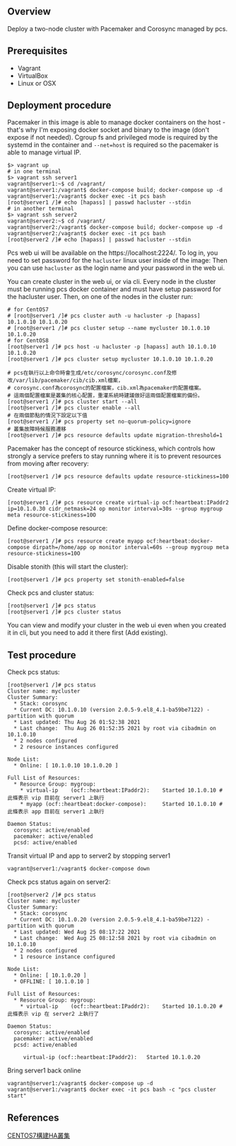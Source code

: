 ## Overview

Deploy a two-node cluster with Pacemaker and Corosync managed by pcs.

## Prerequisites

- Vagrant
- VirtualBox
- Linux or OSX

## Deployment procedure

Pacemaker in this image is able to manage docker containers on the host - that's why I'm exposing docker socket and binary to the image (don't expose if not needed). Cgroup fs and privileged mode is required by the systemd in the container and `--net=host` is required so the pacemaker is able to manage virtual IP.

```console
$> vagrant up
# in one terminal
$> vagrant ssh server1
vagrant@server1:~$ cd /vagrant/
vagrant@server1:/vagrant$ docker-compose build; docker-compose up -d
vagrant@server1:/vagrant$ docker exec -it pcs bash
[root@server1 /]# echo [hapass] | passwd hacluster --stdin
# in another terminal
$> vagrant ssh server2
vagrant@server2:~$ cd /vagrant/
vagrant@server2:/vagrant$ docker-compose build; docker-compose up -d
vagrant@server2:/vagrant$ docker exec -it pcs bash
[root@server2 /]# echo [hapass] | passwd hacluster --stdin
```

Pcs web ui will be available on the https://localhost:2224/. To log in, you need to set password for the `hacluster` linux user inside of the image:
Then you can use `hacluster` as the login name and your password in the web ui.

You can create cluster in the web ui, or via cli. Every node in the cluster must be running pcs docker container and must have setup password for the hacluster user. Then, on one of the nodes in the cluster run:

```console
# for CentOS7
# [root@server1 /]# pcs cluster auth -u hacluster -p [hapass] 10.1.0.10 10.1.0.20
# [root@server1 /]# pcs cluster setup --name mycluster 10.1.0.10 10.1.0.20
# for CentOS8
[root@server1 /]# pcs host -u hacluster -p [hapass] auth 10.1.0.10 10.1.0.20
[root@server1 /]# pcs cluster setup mycluster 10.1.0.10 10.1.0.20

# pcs在執行以上命令時會生成/etc/corosync/corosync.conf及修改/var/lib/pacemaker/cib/cib.xml檔案，
# corosync.conf為corosync的配置檔案，cib.xml為pacemaker的配置檔案。
# 這兩個配置檔案是叢集的核心配置，重灌系統時建議做好這兩個配置檔案的備份。
[root@server1 /]# pcs cluster start --all
[root@server1 /]# pcs cluster enable --all
# 在兩個節點的情況下設定以下值
[root@server1 /]# pcs property set no-quorum-policy=ignore
# 叢集故障時候服務遷移
[root@server1 /]# pcs resource defaults update migration-threshold=1
```

Pacemaker has the concept of resource stickiness, which controls how strongly a service prefers to stay running where it is to prevent resources from moving after recovery:

```console
[root@server1 /]# pcs resource defaults update resource-stickiness=100
```

Create virtual IP:

```console
[root@server1 /]# pcs resource create virtual-ip ocf:heartbeat:IPaddr2 ip=10.1.0.30 cidr_netmask=24 op monitor interval=30s --group mygroup meta resource-stickiness=10O
```

Define docker-compose resource:

```console
[root@server1 /]# pcs resource create myapp ocf:heartbeat:docker-compose dirpath=/home/app op monitor interval=60s --group mygroup meta resource-stickiness=10O
```

Disable stonith (this will start the cluster):

```console
[root@server1 /]# pcs property set stonith-enabled=false
```

Check pcs and cluster status:

```console
[root@server1 /]# pcs status
[root@server1 /]# pcs cluster status
```

You can view and modify your cluster in the web ui even when you created it in cli, but you need to add it there first (Add existing).

## Test procedure

Check pcs status:

```console
[root@server1 /]# pcs status
Cluster name: mycluster
Cluster Summary:
  * Stack: corosync
  * Current DC: 10.1.0.10 (version 2.0.5-9.el8_4.1-ba59be7122) - partition with quorum
  * Last updated: Thu Aug 26 01:52:38 2021
  * Last change:  Thu Aug 26 01:52:35 2021 by root via cibadmin on 10.1.0.10
  * 2 nodes configured
  * 2 resource instances configured

Node List:
  * Online: [ 10.1.0.10 10.1.0.20 ]

Full List of Resources:
  * Resource Group: mygroup:
    * virtual-ip	(ocf::heartbeat:IPaddr2):	 Started 10.1.0.10 # 此條表示 vip 目前在 server1 上執行
    * myapp	(ocf::heartbeat:docker-compose):	 Started 10.1.0.10 # 此條表示 app 目前在 server1 上執行

Daemon Status:
  corosync: active/enabled
  pacemaker: active/enabled
  pcsd: active/enabled
```

Transit virtual IP and app to server2 by stopping server1

```console
vagrant@server1:/vagrant$ docker-compose down
```

Check pcs status again on server2:

```console
[root@server2 /]# pcs status
Cluster name: mycluster
Cluster Summary:
  * Stack: corosync
  * Current DC: 10.1.0.20 (version 2.0.5-9.el8_4.1-ba59be7122) - partition with quorum
  * Last updated: Wed Aug 25 08:17:22 2021
  * Last change:  Wed Aug 25 08:12:58 2021 by root via cibadmin on 10.1.0.10
  * 2 nodes configured
  * 1 resource instance configured

Node List:
  * Online: [ 10.1.0.20 ]
  * OFFLINE: [ 10.1.0.10 ]

Full List of Resources:
  * Resource Group: mygroup:
    * virtual-ip	(ocf::heartbeat:IPaddr2):	 Started 10.1.0.20 # 此條表示 vip 在 server2 上執行了

Daemon Status:
  corosync: active/enabled
  pacemaker: active/enabled
  pcsd: active/enabled

     virtual-ip	(ocf::heartbeat:IPaddr2):	Started 10.1.0.20
```

Bring server1 back online

```console
vagrant@server1:/vagrant$ docker-compose up -d
vagrant@server1:/vagrant$ docker exec -it pcs bash -c "pcs cluster start"
```

## References

[CENTOS7構建HA叢集](https://www.itread01.com/content/1545727875.html)